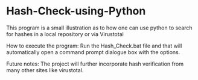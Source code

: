 # Hash-Check-using-Python
This program is a small illustration as to how one can use python to search for hashes in a local repository or via Virustotal

How to execute the program: 
  Run the Hash_Check.bat file and that will automatically open a command prompt dialogue box with the options.
  
Future notes:
  The project will further incorporate hash verification from many other sites like virustotal.
